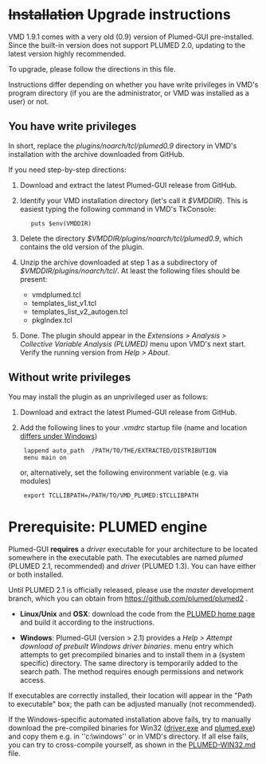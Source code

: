 ~~Installation~~ Upgrade instructions
========================================

VMD 1.9.1 comes with a very old (0.9) version of Plumed-GUI
pre-installed. Since the built-in version does not support PLUMED 2.0,
updating to the latest version highly recommended. 

To upgrade, please follow the directions in this file.

Instructions differ depending on whether you have
write privileges in VMD's program directory (if you
are the administrator, or VMD was installed as a user) 
or not. 


You have write privileges
----------------------------------------

In short, replace the _plugins/noarch/tcl/plumed0.9_ directory in
VMD's installation with the archive downloaded from GitHub.

If you need step-by-step directions:

1. Download and extract the latest Plumed-GUI release from GitHub.

2. Identify your VMD installation directory (let's call it
   _$VMDDIR_). This is easiest typing the following command in VMD's
   TkConsole:

          puts $env(VMDDIR)

3. Delete the directory  _$VMDDIR/plugins/noarch/tcl/plumed0.9_, 
   which contains the old version of the plugin.

4. Unzip the archive downloaded at step 1 as a subdirectory of _$VMDDIR/plugins/noarch/tcl/_.  At least the following files should be present:
   * vmdplumed.tcl
   * templates_list_v1.tcl
   * templates_list_v2_autogen.tcl
   * pkgIndex.tcl


5. Done. The plugin should appear in the _Extensions > Analysis >
   Collective Variable Analysis (PLUMED)_ menu upon VMD's next
   start. Verify the running version from _Help > About_.


Without write privileges
----------------------------------------

You may install the plugin as an unprivileged user as follows:

1. Download and extract the latest Plumed-GUI release from GitHub.

2. Add the following lines to your _.vmdrc_ startup file (name and
   location [differs under
   Windows](http://www.ks.uiuc.edu/Research/vmd/vmd-1.7/ug/node197.html))

        lappend auto_path  /PATH/TO/THE/EXTRACTED/DISTRIBUTION
        menu main on

   or, alternatively, set the following environment variable (e.g. via modules)

        export TCLLIBPATH=/PATH/TO/VMD_PLUMED:$TCLLIBPATH






Prerequisite: PLUMED engine
========================================

Plumed-GUI **requires** a _driver_ executable for your architecture to
be located somewhere in the executable path.  The executables are
named _plumed_ (PLUMED 2.1, recommended) and _driver_ (PLUMED 1.3).
You can have either or both installed.

Until PLUMED 2.1 is officially released, please use the _master_
development branch, which you can obtain from
https://github.com/plumed/plumed2 .


 * **Linux/Unix** and **OSX**: download the code from the [PLUMED home
     page](http://www.plumed-code.org) and build it according to the
     instructions.

 * **Windows**: Plumed-GUI (version > 2.1) provides a _Help > Attempt
   download of prebuilt Windows driver binaries_.  menu entry which
   attempts to get precompiled binaries and to install them in a
   (system specific) directory. The same directory is temporarily
   added to the search path. The method requires enough permissions
   and network access.


If executables are correctly installed, their location will appear in
the "Path to executable" box; the path can be adjusted manually (not
recommended).

If the Windows-specific automated installation above fails, try to
manually download the pre-compiled binaries for Win32
([driver.exe](http://www.multiscalelab.org/utilities/PlumedGUI?action=AttachFile&do=get&target=driver.exe)
and
[plumed.exe](http://www.multiscalelab.org/utilities/PlumedGUI?action=AttachFile&do=get&target=plumed.exe))
and copy them e.g. in ''c:\windows'' or in VMD's directory.  If all
else fails, you can try to cross-compile yourself, as shown in the
[PLUMED-WIN32.md](PLUMED-WIN32.md) file.

